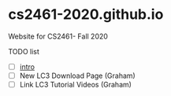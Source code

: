 # cs2461-2020.github.io
Website for CS2461- Fall 2020

TODO list
- [ ] [intro](lectures/intro.md) 
- [ ] New LC3 Download Page (Graham) 
- [ ] Link LC3 Tutorial Videos (Graham)
